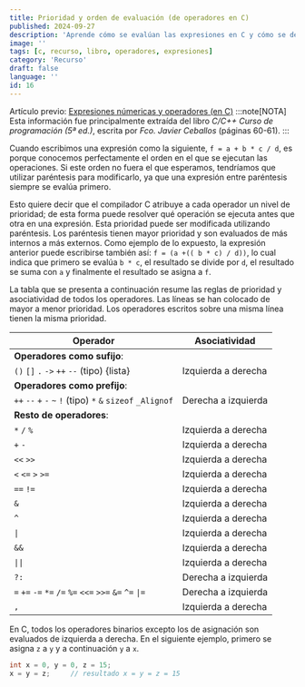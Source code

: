 ```yaml
---
title: Prioridad y orden de evaluación (de operadores en C)
published: 2024-09-27
description: 'Aprende cómo se evalúan las expresiones en C y cómo se determina la prioridad de los operadores.'
image: ''
tags: [c, recurso, libro, operadores, expresiones]
category: 'Recurso'
draft: false 
language: ''
id: 16
---
```

Artículo previo: [Expresiones númericas y operadores (en C)](/grupo932/posts/operators-in-c/)
:::note[NOTA]
Esta información fue principalmente extraída del libro *C/C++ Curso de programación (5ª ed.)*, escrita por *Fco. Javier Ceballos* (páginas 60-61).
:::

Cuando escribimos una expresión como la siguiente, `f = a + b * c / d`, es porque conocemos perfectamente el orden en el que se ejecutan las operaciones. Si este orden no fuera el que esperamos, tendríamos que utilizar paréntesis para modificarlo, ya que una expresión entre paréntesis siempre se evalúa primero.

Esto quiere decir que el compilador C atribuye a cada operador un nivel de prioridad; de esta forma puede resolver qué operación se ejecuta antes que otra en una expresión. Esta prioridad puede ser modificada utilizando paréntesis. Los paréntesis tienen mayor prioridad y son evaluados de más internos a más externos. Como ejemplo de lo expuesto, la expresión anterior puede escribirse también así: `f = (a +(( b * c) / d))`, lo cual indica que primero se evalúa `b * c`, el resultado se divide por `d`, el resultado se suma con `a` y finalmente el resultado se asigna a `f`.

La tabla que se presenta a continuación resume las reglas de prioridad y asociatividad de todos los operadores. Las líneas se han colocado de mayor a menor prioridad. Los operadores escritos sobre una misma línea tienen la misma prioridad. 

| Operador | Asociatividad |
|------------|---------------|
| **Operadores como sufijo**:
`()` `[]` `.` `->` `++` `--` (tipo) {lista} | Izquierda a derecha |
| **Operadores como prefijo**:
`++` `--` `+` `-` `~` `!` (tipo) `*` `&` `sizeof` `_Alignof` | Derecha a izquierda |
| **Resto de operadores**:
`*` `/` `%` | Izquierda a derecha |
| `+` `-` | Izquierda a derecha |
| `<<` `>>` | Izquierda a derecha |
| `<` `<=` `>` `>=` | Izquierda a derecha |
| `==` `!=` | Izquierda a derecha |
| `&` | Izquierda a derecha |
| `^` | Izquierda a derecha |
| `\|` | Izquierda a derecha |
| `&&` | Izquierda a derecha |
| `\|\|` | Izquierda a derecha |
| `?:` | Derecha a izquierda |
| `=` `+=` `-=` `*=` `/=` `%=` `<<=` `>>=` `&=` `^=` `\|=` | Derecha a izquierda |
| `,` | Izquierda a derecha |

En C, todos los operadores binarios excepto los de asignación son evaluados de izquierda a derecha. En el siguiente ejemplo, primero se asigna `z` a `y` y a continuación `y` a `x`.
```c
int x = 0, y = 0, z = 15;
x = y = z;     // resultado x = y = z = 15
```

